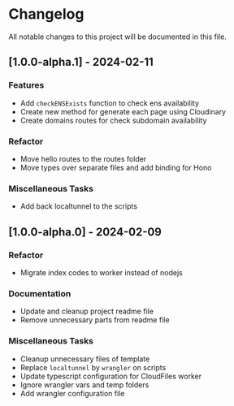 # Changelog

All notable changes to this project will be documented in this file.

## [1.0.0-alpha.1] - 2024-02-11

### Features

- Add `checkENSExists` function to check ens availability
- Create new method for generate each page using Cloudinary
- Create domains routes for check subdomain availability

### Refactor

- Move hello routes to the routes folder
- Move types over separate files and add binding for Hono

### Miscellaneous Tasks

- Add back localtunnel to the scripts

## [1.0.0-alpha.0] - 2024-02-09

### Refactor

- Migrate index codes to worker instead of nodejs

### Documentation

- Update and cleanup project readme file
- Remove unnecessary parts from readme file

### Miscellaneous Tasks

- Cleanup unnecessary files of template
- Replace `localtunnel` by `wrangler` on scripts
- Update typescript configuration for CloudFiles worker
- Ignore wrangler vars and temp folders
- Add wrangler configuration file

<!-- generated by git-cliff -->
